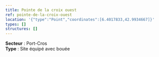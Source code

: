 ```yaml
---
title: Pointe de la croix ouest
ref: pointe-de-la-croix-ouest
location: '{"type":"Point","coordinates":[6.4017833,42.9934667]}'
types: []
structures: []
---
```


**Secteur** : Port-Cros  
**Type** : Site équipé avec bouée  

